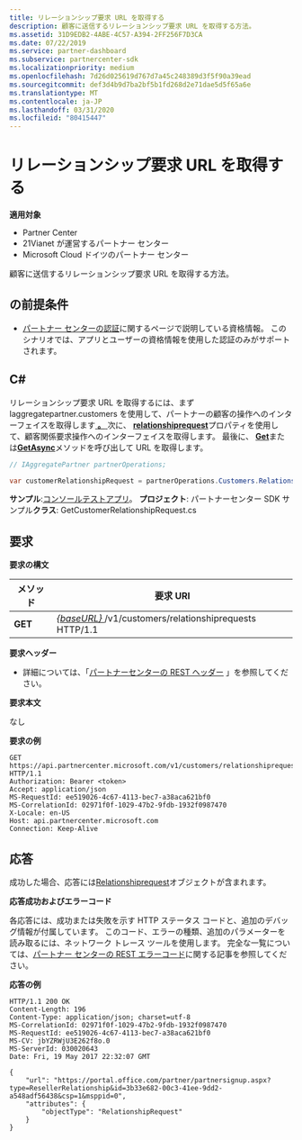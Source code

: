 ```yaml
---
title: リレーションシップ要求 URL を取得する
description: 顧客に送信するリレーションシップ要求 URL を取得する方法。
ms.assetid: 31D9EDB2-4ABE-4C57-A394-2FF256F7D3CA
ms.date: 07/22/2019
ms.service: partner-dashboard
ms.subservice: partnercenter-sdk
ms.localizationpriority: medium
ms.openlocfilehash: 7d26d025619d767d7a45c248389d3f5f90a39ead
ms.sourcegitcommit: def3d4b9d7ba2bf5b1fd268d2e71dae5d5f65a6e
ms.translationtype: MT
ms.contentlocale: ja-JP
ms.lasthandoff: 03/31/2020
ms.locfileid: "80415447"
---
```

# <a name="retrieve-a-relationship-request-url"></a>リレーションシップ要求 URL を取得する


**適用対象**

- Partner Center
- 21Vianet が運営するパートナー センター
- Microsoft Cloud ドイツのパートナー センター

顧客に送信するリレーションシップ要求 URL を取得する方法。

## <a name="span-idprerequisitesspan-idprerequisitesspan-idprerequisitesprerequisites"></a><span id="Prerequisites"/><span id="prerequisites"/><span id="PREREQUISITES"/>の前提条件


- [パートナー センターの認証](partner-center-authentication.md)に関するページで説明している資格情報。 このシナリオでは、アプリとユーザーの資格情報を使用した認証のみがサポートされます。

## <a name="span-idc_span-idc_c"></a><span id="C_"/><span id="c_"/>C#


リレーションシップ要求 URL を取得するには、まず Iaggregatepartner.customers を使用して、パートナーの顧客の操作へのインターフェイスを取得します[ **。** ](https://docs.microsoft.com/dotnet/api/microsoft.store.partnercenter.ipartner.customers) 次に、 [**relationshiprequest**](https://docs.microsoft.com/dotnet/api/microsoft.store.partnercenter.customers.icustomercollection.relationshiprequest)プロパティを使用して、顧客関係要求操作へのインターフェイスを取得します。 最後に、 [**Get**](https://docs.microsoft.com/dotnet/api/microsoft.store.partnercenter.relationshiprequests.icustomerrelationshiprequest.get)または[**GetAsync**](https://docs.microsoft.com/dotnet/api/microsoft.store.partnercenter.relationshiprequests.icustomerrelationshiprequest.getasync)メソッドを呼び出して URL を取得します。

``` csharp
// IAggregatePartner partnerOperations;

var customerRelationshipRequest = partnerOperations.Customers.RelationshipRequest.Get();
```

**サンプル**:[コンソールテストアプリ](console-test-app.md)。 **プロジェクト**: パートナーセンター SDK サンプル**クラス**: GetCustomerRelationshipRequest.cs

## <a name="span-idrequestspan-idrequestspan-idrequestrequest"></a><span id="Request"/><span id="request"/><span id="REQUEST"/>要求


**要求の構文**

| メソッド  | 要求 URI                                                                            |
|---------|----------------------------------------------------------------------------------------|
| **GET** | [ *{baseURL}* ](partner-center-rest-urls.md)/v1/customers/relationshiprequests HTTP/1.1 |

 

**要求ヘッダー**

- 詳細については、「[パートナーセンターの REST ヘッダー](headers.md) 」を参照してください。

**要求本文**

なし

**要求の例**

```http
GET https://api.partnercenter.microsoft.com/v1/customers/relationshiprequests HTTP/1.1
Authorization: Bearer <token>
Accept: application/json
MS-RequestId: ee519026-4c67-4113-bec7-a38aca621bf0
MS-CorrelationId: 02971f0f-1029-47b2-9fdb-1932f0987470
X-Locale: en-US
Host: api.partnercenter.microsoft.com
Connection: Keep-Alive
```

## <a name="span-idresponsespan-idresponsespan-idresponseresponse"></a><span id="Response"/><span id="response"/><span id="RESPONSE"/>応答


成功した場合、応答には[Relationshiprequest](relationships-resources.md#relationshiprequest)オブジェクトが含まれます。

**応答成功およびエラーコード**

各応答には、成功または失敗を示す HTTP ステータス コードと、追加のデバッグ情報が付属しています。 このコード、エラーの種類、追加のパラメーターを読み取るには、ネットワーク トレース ツールを使用します。 完全な一覧については、[パートナー センターの REST エラーコード](error-codes.md)に関する記事を参照してください。

**応答の例**

```http
HTTP/1.1 200 OK
Content-Length: 196
Content-Type: application/json; charset=utf-8
MS-CorrelationId: 02971f0f-1029-47b2-9fdb-1932f0987470
MS-RequestId: ee519026-4c67-4113-bec7-a38aca621bf0
MS-CV: jbYZRWjU3E262f8o.0
MS-ServerId: 030020643
Date: Fri, 19 May 2017 22:32:07 GMT

{
    "url": "https://portal.office.com/partner/partnersignup.aspx?type=ResellerRelationship&id=3b33e682-00c3-41ee-9dd2-a548adf56438&csp=1&msppid=0",
    "attributes": {
        "objectType": "RelationshipRequest"
    }
}
```

 

 




